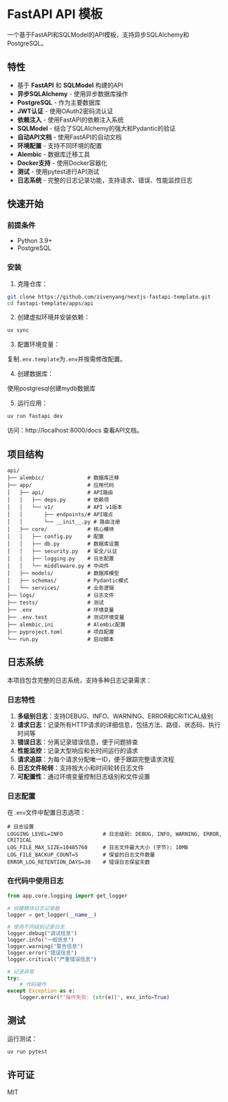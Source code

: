 # FastAPI API 模板

一个基于FastAPI和SQLModel的API模板，支持异步SQLAlchemy和PostgreSQL。

## 特性

- 基于 **FastAPI** 和 **SQLModel** 构建的API
- **异步SQLAlchemy** - 使用异步数据库操作
- **PostgreSQL** - 作为主要数据库
- **JWT认证** - 使用OAuth2密码流认证
- **依赖注入** - 使用FastAPI的依赖注入系统
- **SQLModel** - 结合了SQLAlchemy的强大和Pydantic的验证
- **自动API文档** - 使用FastAPI的自动文档
- **环境配置** - 支持不同环境的配置
- **Alembic** - 数据库迁移工具
- **Docker支持** - 使用Docker容器化
- **测试** - 使用pytest进行API测试
- **日志系统** - 完整的日志记录功能，支持请求、错误、性能监控日志

## 快速开始

### 前提条件

- Python 3.9+
- PostgreSQL

### 安装

1. 克隆仓库：

```bash
git clone https://github.com/zivenyang/nextjs-fastapi-template.git
cd fastapi-template/apps/api
```

2. 创建虚拟环境并安装依赖：

```bash
uv sync
```

3. 配置环境变量：

复制`.env.template`为`.env`并按需修改配置。

4. 创建数据库：

使用postgresql创建mydb数据库

5. 运行应用：

```bash
uv run fastapi dev
```

访问：http://localhost:8000/docs 查看API文档。

## 项目结构

```
api/
├── alembic/              # 数据库迁移
├── app/                  # 应用代码
│   ├── api/              # API路由
│   │   ├── deps.py       # 依赖项
│   │   └── v1/           # API v1版本
│   │       ├── endpoints/# API端点
│   │       └── __init__.py # 路由注册
│   ├── core/             # 核心模块
│   │   ├── config.py     # 配置
│   │   ├── db.py         # 数据库设置
│   │   ├── security.py   # 安全/认证
│   │   ├── logging.py    # 日志配置
│   │   └── middleware.py # 中间件
│   ├── models/           # 数据库模型
│   ├── schemas/          # Pydantic模式
│   └── services/         # 业务逻辑
├── logs/                 # 日志文件
├── tests/                # 测试
├── .env                  # 环境变量
├── .env.test             # 测试环境变量
├── alembic.ini           # Alembic配置
├── pyproject.toml        # 项目配置
└── run.py                # 启动脚本
```

## 日志系统

本项目包含完整的日志系统，支持多种日志记录需求：

### 日志特性

1. **多级别日志**：支持DEBUG、INFO、WARNING、ERROR和CRITICAL级别
2. **请求日志**：记录所有HTTP请求的详细信息，包括方法、路径、状态码、执行时间等
3. **错误日志**：分离记录错误信息，便于问题排查
4. **性能监控**：记录大型响应和长时间运行的请求
5. **请求追踪**：为每个请求分配唯一ID，便于跟踪完整请求流程
6. **日志文件轮转**：支持按大小和时间轮转日志文件
7. **可配置性**：通过环境变量控制日志级别和文件设置

### 日志配置

在`.env`文件中配置日志选项：

```
# 日志设置
LOGGING_LEVEL=INFO             # 日志级别: DEBUG, INFO, WARNING, ERROR, CRITICAL
LOG_FILE_MAX_SIZE=10485760     # 日志文件最大大小 (字节): 10MB
LOG_FILE_BACKUP_COUNT=5        # 保留的日志文件数量
ERROR_LOG_RETENTION_DAYS=30    # 错误日志保留天数
```

### 在代码中使用日志

```python
from app.core.logging import get_logger

# 创建模块日志记录器
logger = get_logger(__name__)

# 使用不同级别记录日志
logger.debug("调试信息")
logger.info("一般信息")
logger.warning("警告信息")
logger.error("错误信息")
logger.critical("严重错误信息")

# 记录异常
try:
    # 代码操作
except Exception as e:
    logger.error(f"操作失败: {str(e)}", exc_info=True)
```

## 测试

运行测试：

```bash
uv run pytest
```

## 许可证

MIT
